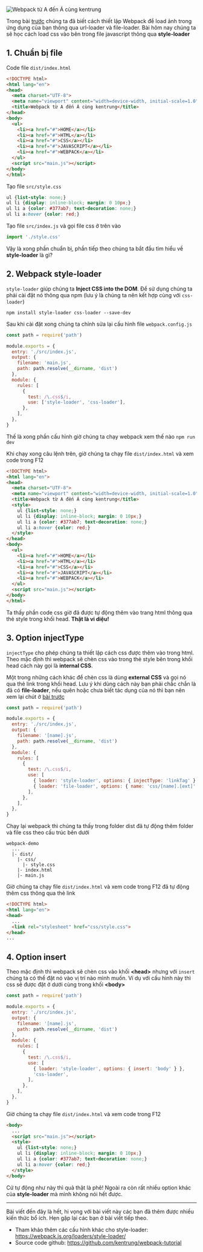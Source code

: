 ![Webpack từ A đến Á cùng kentrung](https://images.viblo.asia/2090b88e-6ec0-49fe-b677-65e927fafc2e.png) 

Trong bài [trước](https://viblo.asia/p/webpack-tu-a-den-a-webpack-file-loader-3Q75wn9JlWb) chúng ta đã biết cách thiết lập Webpack để load ảnh trong ứng dụng của bạn thông qua url-loader và file-loader. Bài hôm nay chúng ta sẽ học cách load css vào bên trong file javascript thông qua **style-loader**

## 1. Chuẩn bị file
Code file `dist/index.html`
```html
<!DOCTYPE html>
<html lang="en">
<head>
  <meta charset="UTF-8">
  <meta name="viewport" content="width=device-width, initial-scale=1.0">
  <title>Webpack từ A đến Á cùng kentrung</title>
</head>
<body>
  <ul>
    <li><a href="#">HOME</a></li>
    <li><a href="#">HTML</a></li>
    <li><a href="#">CSS</a></li>
    <li><a href="#">JAVASCRIPT</a></li>
    <li><a href="#">WEBPACK</a></li>
  </ul>
  <script src="main.js"></script>
</body>
</html>
```
Tạo file `src/style.css`
```css
ul {list-style: none;}
ul li {display: inline-block; margin: 0 10px;}
ul li a {color: #377ab7; text-decoration: none;}
ul li a:hover {color: red;}
```
Tạo file `src/index.js` và gọi file css ở trên vào
```js
import './style.css'
```
Vậy là xong phần chuẩn bị, phần tiếp theo chúng ta bắt đầu tìm hiểu về **style-loader** là gì?

## 2. Webpack style-loader

`style-loader` giúp chúng ta **Inject CSS into the DOM**. Để sử dụng chúng ta phải cài đặt nó thông qua npm (lưu ý là chúng ta nên kết hợp cùng với `css-loader`)
```
npm install style-loader css-loader --save-dev
```
Sau khi cài đặt xong chúng ta chỉnh sửa lại cấu hình file `webpack.config.js`
```js
const path = require('path')

module.exports = {
  entry: './src/index.js',
  output: {
    filename: 'main.js',
    path: path.resolve(__dirname, 'dist')
  },
  module: {
    rules: [
      {
        test: /\.css$/i,
        use: ['style-loader', 'css-loader'],
      },
    ],
  },
}
```
Thế là xong phần cấu hình giờ chúng ta chạy webpack xem thế nào `npm run dev`

Khi chạy xong câu lệnh trên, giờ chúng ta chạy file `dist/index.html` và xem code trong F12
```html
<!DOCTYPE html>
<html lang="en">
<head>
  <meta charset="UTF-8">
  <meta name="viewport" content="width=device-width, initial-scale=1.0">
  <title>Webpack từ A đến Á cùng kentrung</title>
  <style>
    ul {list-style: none;}
    ul li {display: inline-block; margin: 0 10px;}
    ul li a {color: #377ab7; text-decoration: none;}
    ul li a:hover {color: red;}
  </style>
</head>
<body>
  <ul>
    <li><a href="#">HOME</a></li>
    <li><a href="#">HTML</a></li>
    <li><a href="#">CSS</a></li>
    <li><a href="#">JAVASCRIPT</a></li>
    <li><a href="#">WEBPACK</a></li>
  </ul>
  <script src="main.js"></script>
</body>
</html>
```
Ta thấy phần code css giờ đã được tự động thêm vào trang html thông qua thẻ style trong khối head. **Thật là vi diệu!**
##  3. Option injectType
`injectType` cho phép chúng ta thiết lập cách css được thêm vào trong html. Theo mặc định thì webpack sẽ chèn css vào trong thẻ style bên trong khối head cách này gọi là **internal CSS**.

Một trong những cách khác để chèn css là dùng **external CSS** và gọi nó qua thẻ link trong khối head. Lưu ý khi dùng cách này bạn phải chắc chắn là đã có **file-loader**, nếu quên hoặc chưa biết tác dụng của nó thì bạn nên xem lại chút ở [bài trước](https://viblo.asia/p/webpack-tu-a-den-a-webpack-file-loader-3Q75wn9JlWb)
```js
const path = require('path')

module.exports = {
  entry: './src/index.js',
  output: {
    filename: '[name].js',
    path: path.resolve(__dirname, 'dist')
  },
  module: {
    rules: [
      {
        test: /\.css$/i,
        use: [
          { loader: 'style-loader', options: { injectType: 'linkTag' } },
          { loader: 'file-loader', options: { name: 'css/[name].[ext]' } },
        ],
      },
    ],
  },
} 
```
Chạy lại webpack thì chúng ta thấy trong folder dist đã tự động thêm folder và file css theo cấu trúc bên dưới
```
webpack-demo
  ...
  |- dist/
    |- css/
      |- style.css
    |- index.html
    |- main.js
```
Giờ chúng ta chạy file `dist/index.html` và xem code trong F12 đã tự động thêm css thông qua thẻ link
```html
<!DOCTYPE html>
<html lang="en">
<head>
  ...
  <link rel="stylesheet" href="css/style.css">
</head>
...
```
## 4. Option insert
Theo mặc định thì webpack sẽ chèn css vào khối **\<head>** nhưng với `insert` chúng ta có thể đặt nó vào vị trí nào mình muốn. Ví dụ với cấu hình này thì css sẽ được đặt ở dưới cùng trong khối **\<body>**
```js
const path = require('path')

module.exports = {
  entry: './src/index.js',
  output: {
    filename: '[name].js',
    path: path.resolve(__dirname, 'dist')
  },
  module: {
    rules: [
      {
        test: /\.css$/i,
        use: [
          { loader: 'style-loader', options: { insert: 'body' } },
          'css-loader',
        ],
      },
    ],
  },
}
```
Giờ chúng ta chạy file `dist/index.html` và xem code trong F12
```html
<body>
  ...
  <script src="main.js"></script>
  <style>
    ul {list-style: none;}
    ul li {display: inline-block; margin: 0 10px;}
    ul li a {color: #377ab7; text-decoration: none;}
    ul li a:hover {color: red;}
  </style>
</body>
```

Cứ tự động như này thì quả thật là phê! Ngoài ra còn rất nhiều option khác của **style-loader** mà mình không nói hết được. 


-----

Bài viết đến đây là hết, hi vọng với bài viết này các bạn đã thêm được nhiều kiến thức bổ ích. Hẹn gặp lại các bạn ở bài viết tiếp theo.

* Tham khảo thêm các cấu hình khác cho style-loader: https://webpack.js.org/loaders/style-loader/
* Source code github: https://github.com/kentrung/webpack-tutorial